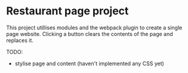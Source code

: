 # Restaurant page project

This project utillises modules and the webpack plugin to create a single page website. Clicking a button clears the contents of the page and replaces it.

TODO:
- stylise page and content (haven't implemented any CSS yet)
